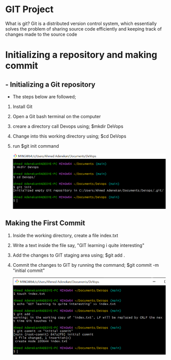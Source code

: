 # GIT Project

What is git? Git is a distributed version control system, which essentially solves the problem of sharing source code efficiently and keeping track of changes made to the source code

# Initializing a repository and making commit

## - Initializing a Git repository

  - The steps below are followed;

  1.  Install Git
  2.  Open a Git bash terminal on the computer 
  3.  creare a directory call Devops using;   $mkdir DeVops
  4.  Change into this working directory using; $cd DeVops
  5.  run  $git init command

      ![Alt text](images/gitInit.PNG)


## Making the First Commit

  1.  Inside the working directory, create a file index.txt
  2.  Write a text inside the file say, "GIT learning i quite interesting"
  3.  Add the changes to GIT staging area using; $git add .
  4.  Commit the changes to GIT by running the command; $git commit -m "initial commit"

      ![Alt text](images/gitcommit.PNG)


